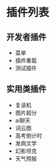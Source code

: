 # 插件列表



## 开发者插件

- 菜单
- 插件重载
- 测试插件





## 实用类插件

- 复读机
- 图片超分
- ai聊天
- 词云图
- 高考倒计时
- 发病文学
- 幻影坦克
- 天气预报
